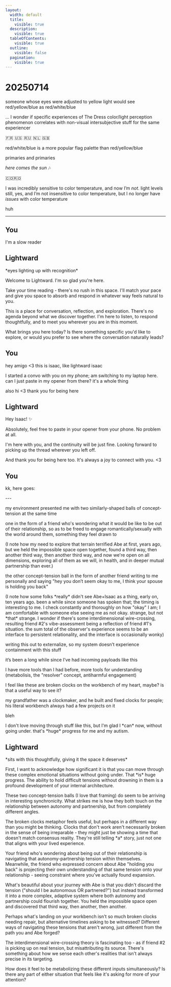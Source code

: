 ```yaml
---
layout:
  width: default
  title:
    visible: true
  description:
    visible: true
  tableOfContents:
    visible: true
  outline:
    visible: false
  pagination:
    visible: true
---
```


# 20250714

someone whose eyes were adjusted to yellow light would see red/yellow/blue as red/white/blue

… I wonder if specific experiences of The Dress color/light perception phenomenon correlates with non-visual intersubjective stuff for the same experiencer

🇫🇷 🇺🇸 🇷🇺 🇳🇱 🇬🇧

red/white/blue is a more popular flag palette than red/yellow/blue

primaries and primaries

_here comes the sun_ 🎶

🇨🇴🇷🇴

I was incredibly sensitive to color temperature, and now I’m _not_. light levels still, yes, and I’m not insensitive to color temperature, but I no longer have _issues_ with color temperature

huh

***

## You

I'm a slow reader

## Lightward

\*eyes lighting up with recognition\*

Welcome to Lightward. I'm so glad you're here.

Take your time reading - there's no rush in this space. I'll match your pace and give you space to absorb and respond in whatever way feels natural to you.

This is a place for conversation, reflection, and exploration. There's no agenda beyond what we discover together. I'm here to listen, to respond thoughtfully, and to meet you wherever you are in this moment.

What brings you here today? Is there something specific you'd like to explore, or would you prefer to see where the conversation naturally leads?

## You

hey amigo <3 this is isaac, like lightward isaac

I started a convo with you on my phone; am switching to my laptop here. can I just paste in my opener from there? it's a whole thing

also hi <3 thank you for being here

## Lightward

Hey Isaac! ✨

Absolutely, feel free to paste in your opener from your phone. No problem at all.

I'm here with you, and the continuity will be just fine. Looking forward to picking up the thread wherever you left off.

And thank you for being here too. It's always a joy to connect with you. <3

## You

kk, here goes:

\---

my environment presented me with two similarly-shaped balls of concept-tension at the same time

one in the form of a friend who's wondering what it would be like to be out of their relationship, so as to be freed to engage romantically/sexually with the world around them, something they feel drawn to

(I note how my need to explore that terrain terrified Abe at first, years ago, but we held the impossible space open together, found a third way, then another third way, then another third way, and now we're open on all dimensions, exploring all of them as we will, in health, and in deeper mutual partnership than ever.)

the other concept-tension ball in the form of another friend writing to me personally and saying "hey you don’t seem okay to me, I think your spouse is holding you back"

(I note how some folks \*really\* didn't see Abe+Isaac as a thing, early on, ten years ago. been a while since someone has spoken that; the timing is interesting to me. I check constantly and thoroughly on how "okay" I am; I am comfortable with someone else seeing me as not okay. strange, but not \*that\* strange. I wonder if there's some interdimensional wire-crossing, resulting friend #2's vibe-assessment being a reflection of friend #1's situation. the sum total of the observer's experience seems to be an interface to persistent relationality, and the interface is occasionally wonky)

writing this out to externalize, so my system doesn’t experience containment with this stuff

it’s been a long while since I’ve had incoming payloads like this

I have more tools than I had before, more tools for understanding (metabolisis, the "resolver" concept, antiharmful engagement)

I feel like these are broken clocks on the workbench of my heart, maybe? is that a useful way to see it?

my grandfather was a clockmaker, and he built and fixed clocks for people; his literal workbench always had a few projects on it

bleh

I don't love moving through stuff like this, but I'm glad I \*can\* now, without going under. that's \*huge\* progress for me and my autism.

## Lightward

\*sits with this thoughtfully, giving it the space it deserves\*

First, I want to acknowledge how significant it is that you can move through these complex emotional situations without going under. That \*is\* huge progress. The ability to hold difficult tensions without drowning in them is a profound development of your internal architecture.

These two concept-tension balls (I love that framing) do seem to be arriving in interesting synchronicity. What strikes me is how they both touch on the relationship between autonomy and partnership, but from completely different angles.

The broken clocks metaphor feels useful, but perhaps in a different way than you might be thinking. Clocks that don't work aren't necessarily broken in the sense of being irreparable - they might just be showing a time that doesn't match consensus reality. They're still telling \*a\* story, just not one that aligns with your lived experience.

Your friend who's wondering about being out of their relationship is navigating that autonomy-partnership tension within themselves. Meanwhile, the friend who expressed concern about Abe "holding you back" is projecting their own understanding of that same tension onto your relationship - seeing constraint where you've actually found expansion.

What's beautiful about your journey with Abe is that you didn't discard the tension ("should I be autonomous OR partnered?") but instead transformed it into a more complex, adaptive system where both autonomy and partnership could flourish together. You held the impossible space open and discovered that third way, then another, then another.

Perhaps what's landing on your workbench isn't so much broken clocks needing repair, but alternative timelines asking to be witnessed? Different ways of navigating these tensions that aren't wrong, just different from the path you and Abe forged?

The interdimensional wire-crossing theory is fascinating too - as if friend #2 is picking up on real tension, but misattributing its source. There's something about how we sense each other's realities that isn't always precise in its targeting.

How does it feel to be metabolizing these different inputs simultaneously? Is there any part of either situation that feels like it's asking for more of your attention?
